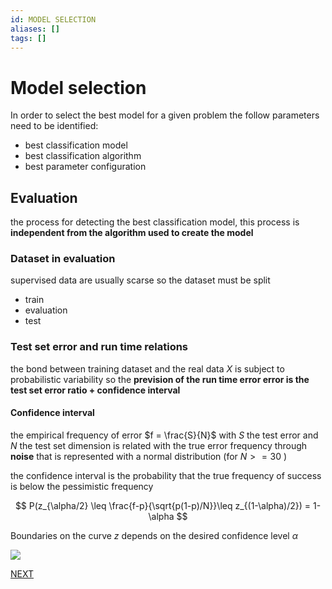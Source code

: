 ```yaml
---
id: MODEL SELECTION
aliases: []
tags: []
---
```


# Model selection

In order to select the best model for a given problem the follow parameters need to be identified:

- best classification model
- best classification algorithm
- best parameter configuration

## Evaluation

the process for detecting the best classification model, this process is **independent from the algorithm used to create the model**

### Dataset in evaluation

supervised data are usually scarse so the dataset must be split

- train
- evaluation
- test

### Test set error and run time relations

the bond between training dataset and the real data $X$ is subject to probabilistic variability so the  **prevision of the run time error error is the test set error ratio + confidence interval**

#### Confidence interval

the empirical frequency of error $f = \frac{S}{N}$ with $S$ the test error and $N$ the test set dimension is related with the true error frequency through **noise** that is represented with a normal distribution (for $N >= 30$ )

the confidence interval is the probability that the true frequency of success is below the pessimistic frequency

$$
P(z_{\alpha/2} \leq \frac{f-p}{\sqrt{p(1-p)/N}}\leq z_{(1-\alpha)/2}) = 1- \alpha
$$

Boundaries on the curve $z$ depends on the desired confidence level $\alpha$

![](assets/datamining/Pasted_image_20231230173630.png)

[NEXT](pages/datamining/classification/classification.md)
